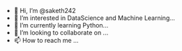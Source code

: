 - 👋 Hi, I’m @saketh242
- 👀 I’m interested in DataScience and Machine Learning...
- 🌱 I’m currently learning Python...
- 💞️ I’m looking to collaborate on ...
- 📫 How to reach me ...

<!---
saketh242/saketh242 is a ✨ special ✨ repository because its `README.md` (this file) appears on your GitHub profile.
You can click the Preview link to take a look at your changes.
--->
